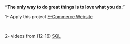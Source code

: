 **“The only way to do great things is to love what you do.”**

1- Apply this project
[E-Commerce Website](https://youtu.be/KLWA2vCERSQ?si=oWrCkDQGt53ZR82Q)

<br/>

2- videos  from (12-16) [SQL](https://youtube.com/playlist?list=PL1DUmTEdeA6J6oDLTveTt4Z7E5qEfFluE&si=2y_2DYRDOH92SdkL) 
